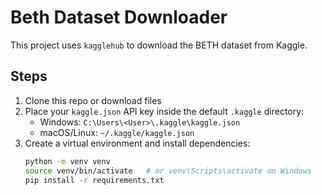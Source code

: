 # Beth Dataset Downloader

This project uses `kagglehub` to download the BETH dataset from Kaggle.

## Steps

1. Clone this repo or download files
2. Place your `kaggle.json` API key inside the default `.kaggle` directory:
   - Windows: `C:\Users\<User>\.kaggle\kaggle.json`
   - macOS/Linux: `~/.kaggle/kaggle.json`
3. Create a virtual environment and install dependencies:
   ```bash
   python -m venv venv
   source venv/bin/activate   # or venv\Scripts\activate on Windows
   pip install -r requirements.txt
